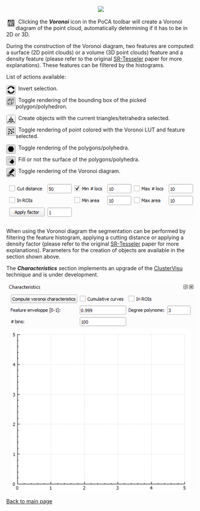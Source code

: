 <p align="center">
	<img src="./images/poca_voronoi.gif" width="1000">
</p>

<img align="left" src="./images/voronoi_icon.png" height="25">&ensp;Clicking the ***Voronoi*** icon in the PoCA toolbar will create a Voronoi diagram of the point cloud, automatically determining if it has to be in 2D or 3D. 

During the construction of the Voronoi diagram, two features are computed: a surface (2D point clouds) or a volume (3D point clouds) feature and a density feature (please refer to the original [SR-Tesseler](https://doi.org/10.1038/nmeth.3579) paper for more explanations). These features can be filtered by the histograms.

List of actions available:

<img align="left" src="./images/invert_icon.png" height="25">&ensp;Invert selection.

<img align="left" src="./images/bbox_icon.png" height="25">&ensp;Toggle rendering of the bounding box of the picked polygon/polyhedron.

<img align="left" src="./images/create_objects_icon.png" height="25">&ensp;Create objects with the current triangles/tetrahedra selected.

<img align="left" src="./images/point_rendering_icon.png" height="25">&ensp;Toggle rendering of point colored with the Voronoi LUT and feature selected.

<img align="left" src="./images/polygon_icon.png" height="25">&ensp;Toggle rendering of the polygons/polyhedra.

<img align="left" src="./images/fill_icon.png" height="25">&ensp;Fill or not the surface of the polygons/polyhedra.

<img align="left" src="./images/rendering_icon.png" height="25">&ensp;Toggle rendering of the Voronoi diagram.

<p align="left">
	<img src="./images/parameters_voronoi.png" width="600">
</p>

When using the Voronoi diagram the segmentation can be performed by filtering the feature histogram, applying a cutting distance or applying a density factor (please refer to the original [SR-Tesseler](https://doi.org/10.1038/nmeth.3579) paper for more explanations). Parameters for the creation of objects are available in the section shown above.

The ***Characteristics*** section implements an upgrade of the [ClusterVisu](https://doi.org/10.1038/srep24084) technique and is under development.

<p align="center">
	<img src="./images/clustervisu.png" width="500">
</p>

[Back to main page](README.md)